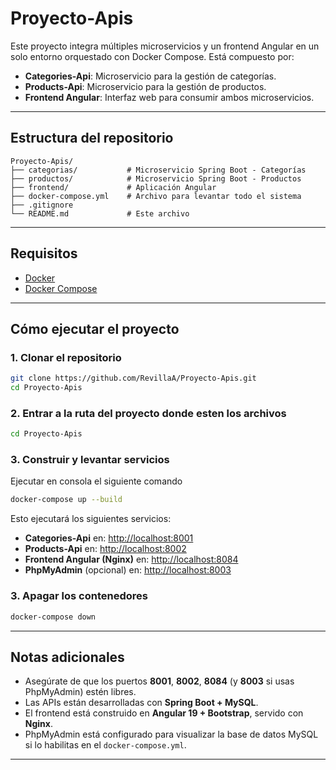 # Proyecto-Apis 

Este proyecto integra múltiples microservicios y un frontend Angular en un solo entorno orquestado con Docker Compose. Está compuesto por:

- **Categories-Api**: Microservicio para la gestión de categorías.
- **Products-Api**: Microservicio para la gestión de productos.
- **Frontend Angular**: Interfaz web para consumir ambos microservicios.

---

## Estructura del repositorio

```
Proyecto-Apis/
├── categorias/           # Microservicio Spring Boot - Categorías
├── productos/            # Microservicio Spring Boot - Productos
├── frontend/             # Aplicación Angular
├── docker-compose.yml    # Archivo para levantar todo el sistema
├── .gitignore
└── README.md             # Este archivo
```

---

## Requisitos

- [Docker](https://www.docker.com/)
- [Docker Compose](https://docs.docker.com/compose/)

---

## Cómo ejecutar el proyecto

### 1. Clonar el repositorio

```bash
git clone https://github.com/RevillaA/Proyecto-Apis.git
cd Proyecto-Apis
```

### 2. Entrar a la ruta del proyecto donde esten los archivos

```bash
cd Proyecto-Apis
```

### 3. Construir y levantar servicios

Ejecutar en consola el siguiente comando 

```bash
docker-compose up --build
```

Esto ejecutará los siguientes servicios:

- **Categories-Api** en: [http://localhost:8001](http://localhost:8001)
- **Products-Api** en: [http://localhost:8002](http://localhost:8002)
- **Frontend Angular (Nginx)** en: [http://localhost:8084](http://localhost:8084)
- **PhpMyAdmin** (opcional) en: [http://localhost:8003](http://localhost:8003)

### 3. Apagar los contenedores

```bash
docker-compose down
```

---

## Notas adicionales

- Asegúrate de que los puertos **8001**, **8002**, **8084** (y **8003** si usas PhpMyAdmin) estén libres.
- Las APIs están desarrolladas con **Spring Boot + MySQL**.
- El frontend está construido en **Angular 19 + Bootstrap**, servido con **Nginx**.
- PhpMyAdmin está configurado para visualizar la base de datos MySQL si lo habilitas en el `docker-compose.yml`.

---
